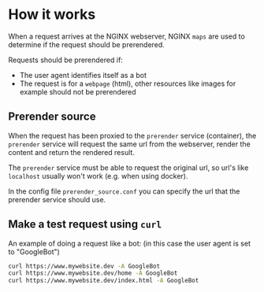 # How it works
 
When a request arrives at the NGINX webserver, NGINX `maps` are used to determine if the request should be prerendered.

Requests should be prerendered if:
 - The user agent identifies itself as a bot
 - The request is for a `webpage` (html), other resources like images for example should not be prerendered

## Prerender source

When the request has been proxied to the `prerender` service (container), the `prerender` service will request the same url from the webserver, render the content and return the rendered result.

The `prerender` service must be able to request the original url, so url's like `localhost` usually won't work (e.g. when using docker).

In the config file `prerender_source.conf` you can specify the url that the prerender service should use.

## Make a test request using `curl`

An example of doing a request like a bot:
(in this case the user agent is set to "GoogleBot")

```bash
curl https://www.mywebsite.dev -A GoogleBot
curl https://www.mywebsite.dev/home -A GoogleBot
curl https://www.mywebsite.dev/index.html -A GoogleBot
```
